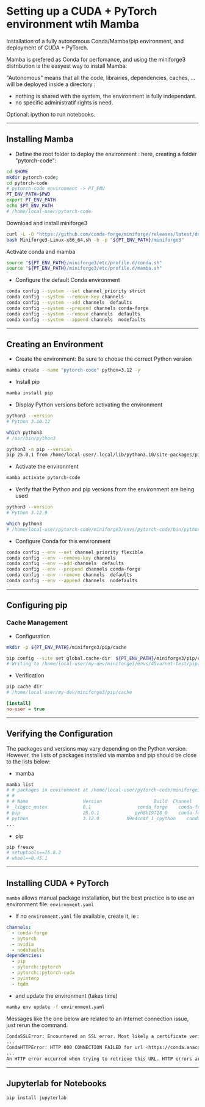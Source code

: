 # Setting up a CUDA + PyTorch environment wtih Mamba

Installation of a fully autonomous Conda/Mamba/pip environment, and deployment of CUDA + PyTorch.

Mamba is prefered as Conda for perfomance, and using the miniforge3 distribution is the easyest way to install Mamba.

"Autonomous" means that all the code, librairies, dependencies, caches, ... will be deployed inside a directory :

- nothing is shared with the system, the environment is fully independant.
- no specific administratif rights is need.

Optional: ipython to run notebooks.

---
## Installing Mamba

- Define the root folder to deploy the environment : here, creating a folder "pytorch-code":
```bash
cd $HOME
mkdir pytorch-code;
cd pytorch-code
# pytorch-code environment -> PT_ENV
PT_ENV_PATH=$PWD
export PT_ENV_PATH
echo $PT_ENV_PATH
# /home/local-user/pytorch-code
```

Download and install miniforge3
```bash
curl -L -O "https://github.com/conda-forge/miniforge/releases/latest/download/Miniforge3-$(uname)-$(uname -m).sh"
bash Miniforge3-Linux-x86_64.sh -b -p "${PT_ENV_PATH}/miniforge3"
```
Activate conda and mamba
```bash
source "${PT_ENV_PATH}/miniforge3/etc/profile.d/conda.sh"
source "${PT_ENV_PATH}/miniforge3/etc/profile.d/mamba.sh"
```

- Configure the default Conda environment
```bash
conda config --system --set channel_priority strict
conda config --system --remove-key channels
conda config --system --add channels  defaults
conda config --system --prepend channels conda-forge
conda config --system --remove channels  defaults
conda config --system --append channels  nodefaults
```

---
## Creating an Environment

- Create the environment: Be sure to choose the correct Python version
```bash
mamba create --name "pytorch-code" python=3.12 -y
```
- Install pip
```bash
mamba install pip
```
- Display Python versions before activating the environment
```bash
python3 --version
# Python 3.10.12

which python3
# /usr/bin/python3

python3 -m pip --version
pip 25.0.1 from /home/local-user/.local/lib/python3.10/site-packages/pip (python 3.10)
```
- Activate the environment
```bash
mamba activate pytorch-code
```
- Verify that the Python and pip versions from the environment are being used
```bash
python3 --version
# Python 3.12.9

which python3
# /home/local-user/pytorch-code/miniforge3/envs/pytorch-code/bin/python3

```
- Configure Conda for this environment
```bash
conda config --env --set channel_priority flexible
conda config --env --remove-key channels
conda config --env --add channels  defaults
conda config --env --prepend channels conda-forge
conda config --env --remove channels  defaults
conda config --env --append channels  nodefaults
```

---
## Configuring pip

### Cache Management

- Configuration
```bash
mkdir -p ${PT_ENV_PATH}/miniforge3/pip/cache

pip config --site set global.cache-dir  ${PT_ENV_PATH}/miniforge3/pip/cache
# Writing to /home/local-user/my-dev/miniforge3/envs/4Dvarnet-test/pip.conf
```
- Verification
```bash
pip cache dir
# /home/local-user/my-dev/miniforge3/pip/cache
```
```ini
[install]
no-user = true
```

---
## Verifying the Configuration

The packages and versions may vary depending on the Python version. However, the lists of packages installed via mamba and pip should be close to the lists below:

- mamba
```bash
mamba list
# # packages in environment at /home/local-user/pytorch-code/miniforge3/envs/pytorch-code:
# #
# # Name                    Version                   Build  Channel
# _libgcc_mutex             0.1                 conda_forge    conda-forge
# pip                       25.0.1             pyh8b19718_0    conda-forge
# python                    3.12.9          h9e4cc4f_1_cpython    conda-forge
...
```
- pip
```bash
pip freeze
# setuptools==75.8.2
# wheel==0.45.1
```
---
## Installing CUDA + PyTorch

`mamba` allows manual package installation, but the best practice is to use an environment file: `environment.yaml`

- If no `environment.yaml` file available, create it, ie :
```yaml
channels:
  - conda-forge
  - pytorch
  - nvidia
  - nodefaults
dependencies:
  - pip
  - pytorch::pytorch
  - pytorch::pytorch-cuda
  - pyinterp
  - tqdm
```
- and update the environment (takes time)
```bash
mamba env update -f environment.yaml
```

Messages like the one below are related to an Internet connection issue, just rerun the command.
```bash
CondaSSLError: Encountered an SSL error. Most likely a certificate verification issue.
...
CondaHTTPError: HTTP 000 CONNECTION FAILED for url <https://conda.anaconda.org/conda-forge/linux-64/libcufft-11.2.1.3-he02047a_2.conda>
...
An HTTP error occurred when trying to retrieve this URL. HTTP errors are often intermittent, and a simple retry will get you on your way.
```

---
## Jupyterlab for Notebooks

```bash
pip install jupyterlab
```
